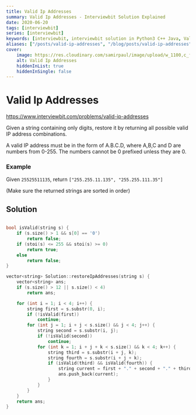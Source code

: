 ```yaml
---
title: Valid Ip Addresses
summary: Valid Ip Addresses - Interviewbit Solution Explained
date: 2020-06-20
tags: [interviewbit]
series: [interviewbit]
keywords: [interviewbit, interviewbit solution in Python3 C++ Java, Valid Ip Addresses solution]
aliases: ["/posts/valid-ip-addresses", "/blog/posts/valid-ip-addresses", "/valid-ip-addresses"]
cover:
    image: https://res.cloudinary.com/samirpaul/image/upload/w_1100,c_fit,co_rgb:FFFFFF,l_text:Arial_70_bold:Valid Ip Addresses - Solution Explained/problem-solving.webp
    alt: Valid Ip Addresses
    hiddenInList: true
    hiddenInSingle: false
---
```


# Valid Ip Addresses

https://www.interviewbit.com/problems/valid-ip-addresses

Given a string containing only digits, restore it by returning all possible valid IP address combinations.

A valid IP address must be in the form of A.B.C.D, where A,B,C and D are numbers from 0-255. The numbers cannot be 0 prefixed unless they are 0.

### Example

Given `25525511135`, return `["255.255.11.135", "255.255.111.35"]`

(Make sure the returned strings are sorted in order)

## Solution

```cpp

bool isValid(string s) {
    if (s.size() > 1 && s[0] == '0')
        return false;
    if (stoi(s) <= 255 && stoi(s) >= 0)
        return true;
    else
        return false;
}

vector<string> Solution::restoreIpAddresses(string s) {
    vector<string> ans;
    if (s.size() > 12 || s.size() < 4)
        return ans;

    for (int i = 1; i < 4; i++) {
        string first = s.substr(0, i);
        if (!isValid(first))
            continue;
        for (int j = 1; i + j < s.size() && j < 4; j++) {
            string second = s.substr(i, j);
            if (!isValid(second))
                continue;
            for (int k = 1; i + j + k < s.size() && k < 4; k++) {
                string third = s.substr(i + j, k);
                string fourth = s.substr(i + j + k);
                if (isValid(third) && isValid(fourth)) {
                    string current = first + "." + second + "." + third + "." + fourth;
                    ans.push_back(current);
                }
            }
        }
    }
    return ans;
}
```